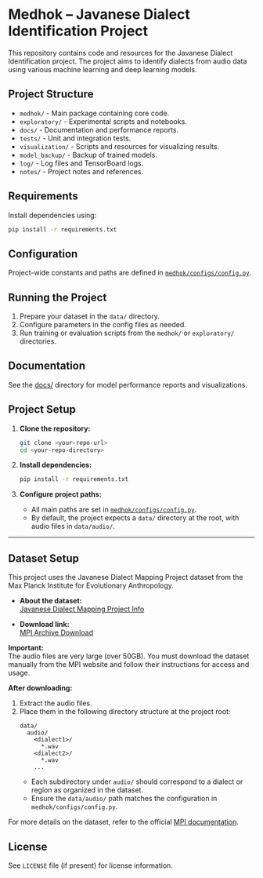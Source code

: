 # Medhok – Javanese Dialect Identification Project

This repository contains code and resources for the Javanese Dialect Identification project. The project aims to identify dialects from audio data using various machine learning and deep learning models.

## Project Structure

- `medhok/` - Main package containing core code.
- `exploratory/` - Experimental scripts and notebooks.
- `docs/` - Documentation and performance reports.
- `tests/` - Unit and integration tests.
- `visualization/` - Scripts and resources for visualizing results.
- `model_backup/` - Backup of trained models.
- `log/` - Log files and TensorBoard logs.
- `notes/` - Project notes and references.

## Requirements

Install dependencies using:

```sh
pip install -r requirements.txt
```

## Configuration

Project-wide constants and paths are defined in [`medhok/configs/config.py`](medhok/configs/config.py).

## Running the Project

1. Prepare your dataset in the `data/` directory.
2. Configure parameters in the config files as needed.
3. Run training or evaluation scripts from the `medhok/` or `exploratory/` directories.

## Documentation

See the [docs/](docs/) directory for model performance reports and visualizations.

## Project Setup

1. **Clone the repository:**
   ```sh
   git clone <your-repo-url>
   cd <your-repo-directory>
   ```

2. **Install dependencies:**
   ```sh
   pip install -r requirements.txt
   ```

3. **Configure project paths:**
   - All main paths are set in [`medhok/configs/config.py`](medhok/configs/config.py).
   - By default, the project expects a `data/` directory at the root, with audio files in `data/audio/`.

---

## Dataset Setup

This project uses the Javanese Dialect Mapping Project dataset from the Max Planck Institute for Evolutionary Anthropology.

- **About the dataset:**  
  [Javanese Dialect Mapping Project Info](https://www.eva.mpg.de/linguistics/past-research-resources/documentation-and-description/the-javanese-dialect-mapping-project/?Fsize=1&cHash=c4453d05f7b8ce4f2bf3ee41819c3b15)

- **Download link:**  
  [MPI Archive Download](https://archive.mpi.nl/tla/islandora/object/tla%3A1839_00_0000_0000_0022_75C3_1)

**Important:**  
The audio files are very large (over 50GB). You must download the dataset manually from the MPI website and follow their instructions for access and usage.

**After downloading:**
1. Extract the audio files.
2. Place them in the following directory structure at the project root:
   ```
   data/
     audio/
       <dialect1>/
         *.wav
       <dialect2>/
         *.wav
       ...
   ```
   - Each subdirectory under `audio/` should correspond to a dialect or region as organized in the dataset.
   - Ensure the `data/audio/` path matches the configuration in `medhok/configs/config.py`.

For more details on the dataset, refer to the official [MPI documentation](https://www.eva.mpg.de/linguistics/past-research-resources/documentation-and-description/the-javanese-dialect-mapping-project/?Fsize=1&cHash=c4453d05f7b8ce4f2bf3ee41819c3b15).

## License

See `LICENSE` file (if present) for license information.